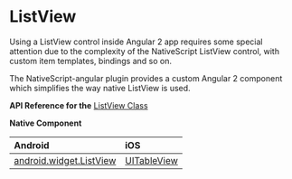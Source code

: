 # ListView

Using a ListView control inside Angular 2 app requires some special attention due to the complexity of the NativeScript ListView control, with custom item templates, bindings and so on. 

The NativeScript-angular plugin provides a custom Angular 2 component which simplifies the way native ListView is used. 

**API Reference for the** [ListView Class](http://docs.nativescript.org/api-reference/modules/_ui_list_view_.html)

**Native Component**

| Android                | iOS      |
|:-----------------------|:---------|
| [android.widget.ListView](http://developer.android.com/reference/android/widget/ListView.html) | [UITableView](https://developer.apple.com/library/ios/documentation/UIKit/Reference/UITableView_Class/) |
